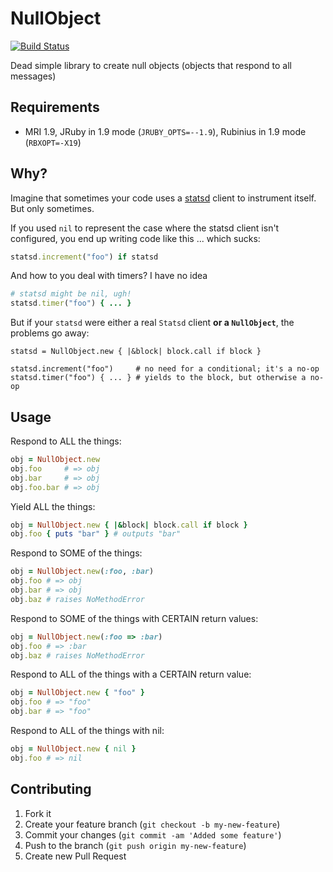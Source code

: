 # NullObject

[![Build Status](https://secure.travis-ci.org/alindeman/null_object.png)](http://travis-ci.org/alindeman/null_object)

Dead simple library to create null objects (objects that respond to all
messages)

## Requirements

* MRI 1.9, JRuby in 1.9 mode (`JRUBY_OPTS=--1.9`), Rubinius in 1.9 mode
  (`RBXOPT=-X19`)

## Why?

Imagine that sometimes your code uses a [statsd](https://github.com/etsy/statsd)
client to instrument itself. But only sometimes.

If you used `nil` to represent the case where the statsd client isn't configured,
you end up writing code like this ... which sucks:

```ruby
statsd.increment("foo") if statsd
```

And how to you deal with timers? I have no idea

```ruby
# statsd might be nil, ugh!
statsd.timer("foo") { ... }
```

But if your `statsd` were either a real `Statsd` client **or a `NullObject`**,
the problems go away:

```
statsd = NullObject.new { |&block| block.call if block }

statsd.increment("foo")     # no need for a conditional; it's a no-op
statsd.timer("foo") { ... } # yields to the block, but otherwise a no-op
```

## Usage

Respond to ALL the things:

```ruby
obj = NullObject.new
obj.foo     # => obj
obj.bar     # => obj
obj.foo.bar # => obj
```

Yield ALL the things:

```ruby
obj = NullObject.new { |&block| block.call if block }
obj.foo { puts "bar" } # outputs "bar"
```

Respond to SOME of the things:

```ruby
obj = NullObject.new(:foo, :bar)
obj.foo # => obj
obj.bar # => obj
obj.baz # raises NoMethodError
```

Respond to SOME of the things with CERTAIN return values:

```ruby
obj = NullObject.new(:foo => :bar)
obj.foo # => :bar
obj.baz # raises NoMethodError
```

Respond to ALL of the things with a CERTAIN return value:

```ruby
obj = NullObject.new { "foo" }
obj.foo # => "foo"
obj.bar # => "foo"
```

Respond to ALL of the things with nil:

```ruby
obj = NullObject.new { nil }
obj.foo # => nil
```

## Contributing

1. Fork it
2. Create your feature branch (`git checkout -b my-new-feature`)
3. Commit your changes (`git commit -am 'Added some feature'`)
4. Push to the branch (`git push origin my-new-feature`)
5. Create new Pull Request
